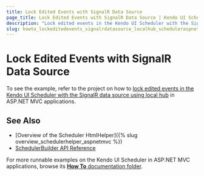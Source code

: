 ```yaml
---
title: Lock Edited Events with SignalR Data Source
page_title: Lock Edited Events with SignalR Data Source | Kendo UI Scheduler HtmlHelper
description: "Lock edited events in the Kendo UI Scheduler with the SignalR data source using local hub in ASP.NET MVC applications."
slug: howto_lockeditedevents_signalrdatasource_localhub_scheduleraspnetmvc
---
```


# Lock Edited Events with SignalR Data Source

To see the example, refer to the project on how to [lock edited events in the Kendo UI Scheduler with the SignalR data source using local hub](https://github.com/telerik/ui-for-aspnet-mvc-examples/tree/master/scheduler/scheduler-signal-r-local-hub-locking-events) in ASP.NET MVC applications.

## See Also

* [Overview of the Scheduler HtmlHelper]({% slug overview_schedulerhelper_aspnetmvc %})
* [SchedulerBuilder API Reference](http://docs.telerik.com/aspnet-mvc/api/Kendo.Mvc.UI.Fluent/SchedulerBuilder)

For more runnable examples on the Kendo UI Scheduler in ASP.NET MVC applications, browse its [**How To** documentation folder](/helpers/scheduler/how-to/).
